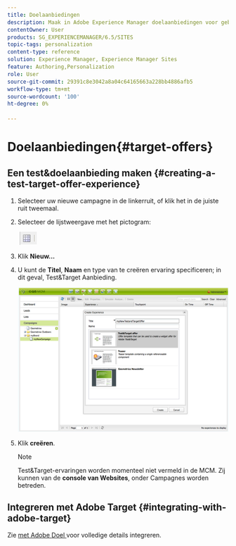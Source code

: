 ```yaml
---
title: Doelaanbiedingen
description: Maak in Adobe Experience Manager doelaanbiedingen voor gebruik in Adobe Target.
contentOwner: User
products: SG_EXPERIENCEMANAGER/6.5/SITES
topic-tags: personalization
content-type: reference
solution: Experience Manager, Experience Manager Sites
feature: Authoring,Personalization
role: User
source-git-commit: 29391c8e3042a8a04c64165663a228bb4886afb5
workflow-type: tm+mt
source-wordcount: '100'
ht-degree: 0%

---
```


# Doelaanbiedingen{#target-offers}

## Een test&amp;doelaanbieding maken {#creating-a-test-target-offer-experience}

1. Selecteer uw nieuwe campagne in de linkerruit, of klik het in de juiste ruit tweemaal.
1. Selecteer de lijstweergave met het pictogram:

   ![ mening van de Lijst ](do-not-localize/chlimage_1-11.png)

1. Klik **Nieuw...**
1. U kunt de **Titel**, **Naam** en type van te creëren ervaring specificeren; in dit geval, Test&amp;Target Aanbieding.

   ![ chlimage_1-139 ](assets/chlimage_1-139.png)

1. Klik **creëren**.

   >[!NOTE]
   >
   >Test&amp;Target-ervaringen worden momenteel niet vermeld in de MCM. Zij kunnen van de **console van Websites**, onder Campagnes worden betreden.

## Integreren met Adobe Target {#integrating-with-adobe-target}

Zie [ met Adobe ](/help/sites-administering/target.md) [ Doel ](/help/sites-administering/target.md) voor volledige details integreren.
